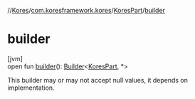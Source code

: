 //[Kores](../../../index.md)/[com.koresframework.kores](../index.md)/[KoresPart](index.md)/[builder](builder.md)

# builder

[jvm]\
open fun [builder](builder.md)(): [Builder](../../com.koresframework.kores.builder/-builder/index.md)<[KoresPart](index.md), *>

This builder may or may not accept null values, it depends on implementation.
